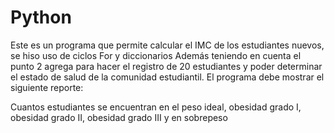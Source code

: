 # Python

Este es un programa que permite calcular el IMC de los estudiantes nuevos, se hiso uso de ciclos For y diccionarios Además teniendo en cuenta el punto 2 agrega para hacer el registro de 20 estudiantes y poder determinar el estado de salud de la comunidad estudiantil. El programa debe mostrar el siguiente reporte:

Cuantos estudiantes se encuentran en el peso ideal, obesidad grado I, obesidad grado II, obesidad grado III y  en sobrepeso
